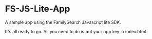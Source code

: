 # FS-JS-Lite-App
A sample app using the FamilySearch Javascript lite SDK.

It's all ready to go. All you need to do is put your app key in index.html.